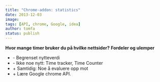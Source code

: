 ```yaml
---
title: "Chrome-addon: statistics"
date: 2013-12-03
image: 
tags: [API, chrome, Google, idea]
author: tomfa
status: publish
---
```


**Hvor mange timer bruker du på hvilke nettsider?** **Fordeler og ulemper**

*   \- Begrenset nytteverdi
*   \- Ikke noe nytt: Time tracker, Time Counter
*   \+ Samtidig: Noe å evaluere opp mot
*   \+ Lære Google chrome API.
